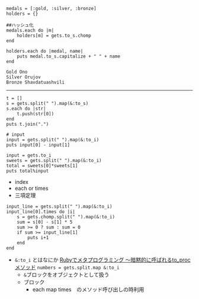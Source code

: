 
```
medals = [:gold, :silver, :bronze]
holders = {}

##ハッシュ化
medals.each do |m|
    holders[m] = gets.to_s.chomp
end

holders.each do |medal, name|
    puts medal.to_s.capitalize + " " + name
end

```
```
Gold Ono
Silver Orujov
Bronze Shavdatuashvili
```

---
```
t = []
s = gets.split(" ").map(&:to_s)
s.each do |str|
    t.push(str[0])
end
puts t.join(".")
```

```
# input
input = gets.split(" ").map(&:to_i)
puts input[0] - input[1]
```
```
input = gets.to_i
sweets = gets.split(" ").map(&:to_i)
total = sweets[0]*sweets[1]
puts total%input
```

- index
- each or times
- 三項定理
```
input_line = gets.split(" ").map(&:to_i)
input_line[0].times do |i|
    s = gets.chomp.split(" ").map(&:to_i)
    sum = s[0] - s[1] * 5
    sum >= 0 ? sum : sum = 0
    if sum >= input_line[1]
        puts i+1
    end
end
```

- `&:to_i` とはなにか
[Rubyでメタプログラミング ～暗黙的に呼ばれるto_procメソッド](http://blog.livedoor.jp/sasata299/archives/51541958.html)
`numbers = gets.split.map &:to_i`
    - `&`ブロックをオブジェクトとして扱う
    - ブロック
        - each map times　のメソッド呼び出しの時利用
